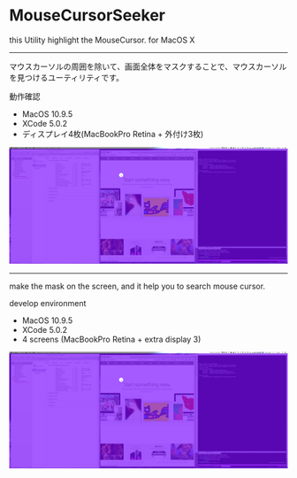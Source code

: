 # MouseCursorSeeker
this Utility highlight the MouseCursor. for MacOS X

----

マウスカーソルの周囲を除いて、画面全体をマスクすることで、マウスカーソルを見つけるユーティリティです。

動作確認
 - MacOS 10.9.5
 - XCode 5.0.2
 - ディスプレイ4枚(MacBookPro Retina + 外付け3枚)

![masked](https://raw.githubusercontent.com/gigatune/MouseCursorSeeker/images/screenshots/masked.png)

----
make the mask on the screen, and it help you to search mouse cursor.

develop environment
 - MacOS 10.9.5
 - XCode 5.0.2
 - 4 screens (MacBookPro Retina + extra display 3)

![masked](https://raw.githubusercontent.com/gigatune/MouseCursorSeeker/images/screenshots/masked.png)
